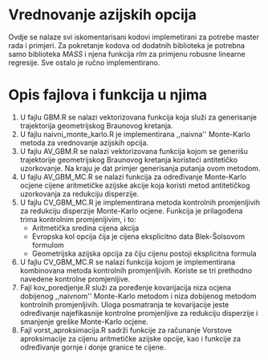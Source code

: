 # Vrednovanje azijskih opcija
Ovdje se nalaze svi iskomentarisani kodovi implemetirani za potrebe master rada i primjeri. 
Za pokretanje kodova od dodatnih biblioteka je potrebna samo biblioteka *MASS* i njena funkcija *rlm* za primjenu robusne linearne regresije. Sve ostalo je ručno implementirano.

# Opis fajlova i funkcija u njima
1. U fajlu GBM.R se nalazi vektorizovana funkcija koja služi za generisanje trajektorija geometrijskog Braunovog kretanja.
2. U fajlu naivni_monte_karlo.R je implementirana ,,naivna'' Monte-Karlo metoda za vrednovanje azijskih opcija. 
3. U fajlu AV_GBM.R se nalazi vektorizovana funkcija kojom se generišu trajektorije geometrijskog Braunovog kretanja koristeći antitetičko uzorkovanje. 
Na kraju je dat primjer generisanja putanja ovom metodom.
4. U fajlu AV_GBM_MC.R se nalazi funkcija za određivanje Monte-Karlo ocjene cijene aritmetičke azijske akcije koja koristi metod antitetičkog uzorkovanja za redukciju disperzije. 
5. U fajlu CV_GBM_MC.R je implementirana metoda kontrolnih promjenljivih za redukciju disperzije Monte-Karlo ocjene. Funkcija je prilagođena trima kontrolnim promjenljivim, i to:
    * Aritmetička sredina cijena akcija
    * Evropska kol opcija čija je cijena eksplicitno data Blek-Šolsovom formulom
    * Geometrijska azijska opcija za čiju cijenu postoji eksplicitna formula
6. U fajlu CV_GBM_MC.R se nalazi funkcija kojom je implementirana kombinovana metoda kontrolnih promjenljivih. Koriste se tri prethodno navedene kontrolne promjenljive.
7. Fajl kov_poredjenje.R služi za poređenje kovarijacija niza ocjena dobijenog ,,naivnom'' Monte-Karlo metodom i niza dobijenog metodom kontrolnih promjenljivih. Uloga posmatranja te kovarijacije jeste određivanje najefikasnije kontrolne promjenljive za redukciju disperzije i smanjenje greške Monte-Karlo ocjene.
8. Fajl vorst_aproksimacija.R sadrži funkcije za računanje Vorstove aproksimacije za cijenu aritmetičke azijske opcije, kao i funkcije za određivanje gornje i donje granice te cijene. 
